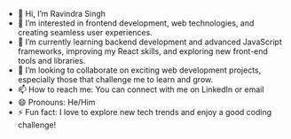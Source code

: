 - 👋 Hi, I’m Ravindra Singh
- 👀 I’m interested in frontend development, web technologies, and creating seamless user experiences.
- 🌱 I’m currently learning backend development and advanced JavaScript frameworks, improving my React skills, and exploring new front-end tools and libraries.
- 💞️ I’m looking to collaborate on exciting web development projects, especially those that challenge me to learn and grow.
- 📫 How to reach me: You can connect with me on LinkedIn or email
- 😄 Pronouns: He/Him
- ⚡ Fun fact: I love to explore new tech trends and enjoy a good coding challenge!

<!---
Ravindrasingh7773/Ravindrasingh7773 is a ✨ special ✨ repository because its `README.md` (this file) appears on your GitHub profile.
You can click the Preview link to take a look at your changes.
--->
